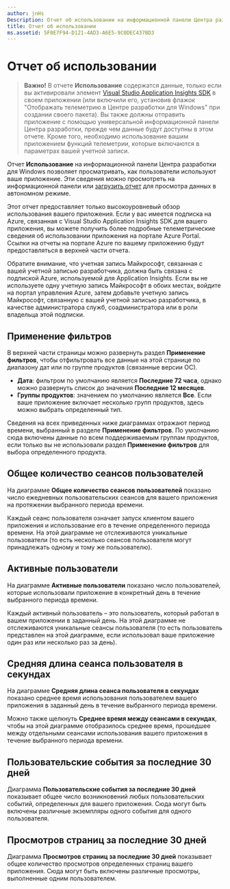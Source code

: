 ```yaml
---
author: jnHs
Description: Отчет об использовании на информационной панели Центра разработки для Windows позволяет просматривать, как пользователи используют ваше приложение.
title: Отчет об использовании
ms.assetid: 5F0E7F94-D121-4AD3-A6E5-9C0DEC437BD3
---
```


# Отчет об использовании


> **Важно!**  В отчете **Использование** содержатся данные, только если вы активировали элемент [Visual Studio Application Insights SDK](http://go.microsoft.com/fwlink/?LinkId=615086) в своем приложении (или включили его, установив флажок "Отображать телеметрию в Центре разработки для Windows" при создании своего пакета). Вы также должны отправить приложение с помощью универсальной информационной панели Центра разработки, прежде чем данные будут доступны в этом отчете. Кроме того, необходимо использование вашим приложением функций телеметрии, которые включаются в параметрах вашей учетной записи.

Отчет **Использование** на информационной панели Центра разработки для Windows позволяет просматривать, как пользователи используют ваше приложение. Эти сведения можно просмотреть на информационной панели или [загрузить отчет](download-analytic-reports.md) для просмотра данных в автономном режиме.

Этот отчет предоставляет только высокоуровневый обзор использования вашего приложения. Если у вас имеется подписка на Azure, связанная с Visual Studio Application Insights SDK для вашего приложения, вы можете получить более подробные телеметрические сведения об использовании приложения на портале Azure Portal. Ссылки на отчеты на портале Azure по вашему приложению будут предоставляться в верхней части отчета.

Обратите внимание, что учетная запись Майкрософт, связанная с вашей учетной записью разработчика, должна быть связана с подпиской Azure, используемой для Application Insights. Если вы не используете одну учетную запись Майкрософт в обоих местах, войдите на портал управления Azure, затем добавьте учетную запись Майкрософт, связанную с вашей учетной записью разработчика, в качестве администратора служб, соадминистратора или в роли владельца этой подписки.

## Применение фильтров


В верхней части страницы можно развернуть раздел **Применение фильтров**, чтобы отфильтровать все данные на этой странице по диапазону дат или по группе продуктов (связанные версии ОС).

-   **Дата**: фильтром по умолчанию является **Последние 72 часа**, однако можно развернуть список до значения **Последние 12 месяцев**.
-   **Группы продуктов**: значением по умолчанию является **Все**. Если ваше приложение включает несколько групп продуктов, здесь можно выбрать определенный тип.

Сведения на всех приведенных ниже диаграммах отражают период времени, выбранный в разделе **Применение фильтров**. По умолчанию сюда включены данные по всем поддерживаемым группам продуктов, если только вы не использовали раздел **Применение фильтров** для выбора определенного продукта.

## Общее количество сеансов пользователей


На диаграмме **Общее количество сеансов пользователей** показано число ежедневных пользовательских сеансов для вашего приложения на протяжении выбранного периода времени.

Каждый сеанс пользователя означает запуск клиентом вашего приложения и использование его в течение определенного периода времени. На этой диаграмме не отслеживаются уникальные пользователи (то есть несколько сеансов пользователя могут принадлежать одному и тому же пользователю).

## Активные пользователи


На диаграмме **Активные пользователи** показано число пользователей, которые использовали приложение в конкретный день в течение выбранного периода времени.

Каждый активный пользователь – это пользователь, который работал в вашем приложении в заданный день. На этой диаграмме не отслеживаются уникальные сеансы пользователя (то есть пользователь представлен на этой диаграмме, если использовал ваше приложение один раз или несколько раз за день).

## Средняя длина сеанса пользователя в секундах


На диаграмме **Средняя длина сеанса пользователя в секундах** показано среднее время использования пользователем вашего приложения в заданный день в течение выбранного периода времени.

Можно также щелкнуть **Среднее время между сеансами в секундах**, чтобы на этой диаграмме отобразилось среднее время, прошедшее между отдельными сеансами использования вашего приложения в течение выбранного периода времени.

## Пользовательские события за последние 30 дней


Диаграмма **Пользовательские события за последние 30 дней** показывает общее число возникновений любых пользовательских событий, определенных для вашего приложения. Сюда могут быть включены различные экземпляры одного события для одного пользователя.

## Просмотров страниц за последние 30 дней


Диаграмма **Просмотров страниц за последние 30 дней** показывает общее количество просмотров определенных страниц вашего приложения. Сюда могут быть включены различные просмотры, выполненные одним пользователем.

 

 






<!--HONumber=May16_HO2-->


